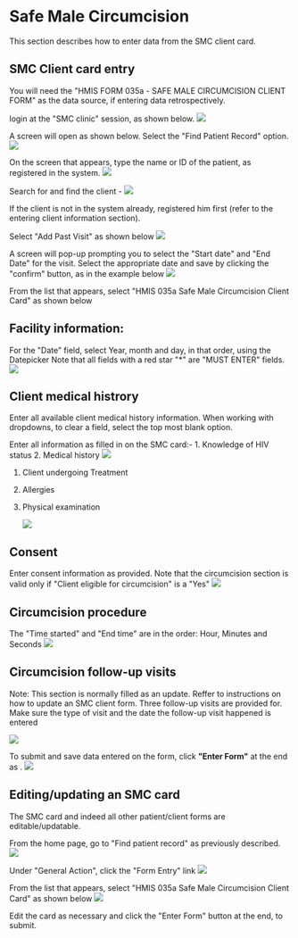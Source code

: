 # Safe Male Circumcision

This section describes how to enter data from the SMC client card.

## SMC Client card entry

You will need the "HMIS FORM 035a - SAFE MALE CIRCUMCISION CLIENT FORM" as the data source, if entering data retrospectively.

login at the "SMC clinic" session, as shown below. ![](../assets/SMC12.png)

A screen will open as shown below. Select the "Find Patient Record" option. ![](../assets/SMC11.png)

On the screen that appears, type the name or ID of the patient, as registered in the system. ![](../assets/SMC13.png)

Search for and find the client - ![](../.gitbook/assets/SMC1%20%281%29.png)

If the client is not in the system already, registered him first \(refer to the entering client information section\).

Select "Add Past Visit" as shown below ![](../assets/SMC14.png)

A screen will pop-up prompting you to select the "Start date" and "End Date" for the visit. Select the appropriate date and save by clicking the "confirm" button, as in the example below ![](../assets/SMC15.png)

From the list that appears, select "HMIS 035a Safe Male Circumcision Client Card" as shown below

## Facility information:

For the "Date" field, select Year, month and day, in that order, using the Datepicker Note that all fields with a red star "\*" are "MUST ENTER" fields. ![](../.gitbook/assets/SMC4%20.png)

## Client medical histrory

Enter all available client medical history information. When working with dropdowns, to clear a field, select the top most blank option.

Enter all information as filled in on the SMC card:- 1. Knowledge of HIV status 2. Medical history ![](../assets/SMC5.png)

1. Client undergoing Treatment
2. Allergies
3. Physical examination

   ![](../assets/SMC6.png)

## Consent

Enter consent information as provided. Note that the circumcision section is valid only if "Client eligible for circumcision" is a "Yes" ![](../assets/SMC7.png)

## Circumcision procedure

The "Time started" and "End time" are in the order: Hour, Minutes and Seconds ![](../assets/SMC8.png)

## Circumcision follow-up visits

Note: This section is normally filled as an update. Reffer to instructions on how to update an SMC client form. Three follow-up visits are provided for. Make sure the type of visit and the date the follow-up visit happened is entered

![](../assets/SMC9.png)

To submit and save data entered on the form, click **"Enter Form"** at the end as . ![](../assets/SMC10.png)

## Editing/updating an SMC card

The SMC card and indeed all other patient/client forms are editable/updatable.

From the home page, go to "Find patient record" as previously described. ![](../.gitbook/assets/SMC1.png)

Under "General Action", click the "Form Entry" link ![](../assets/SMC2.png)

From the list that appears, select "HMIS 035a Safe Male Circumcision Client Card" as shown below ![](../assets/SMC3.png)

Edit the card as necessary and click the "Enter Form" button at the end, to submit.

